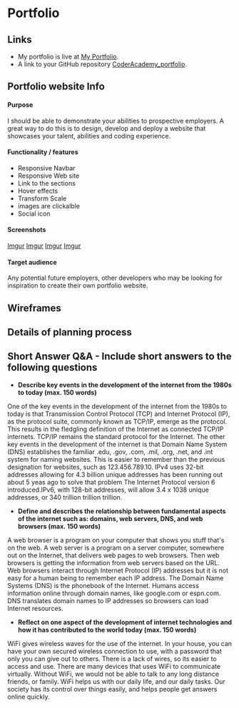 # Portfolio

## Links
* My portfolio is live at [My Portfolio](https://keshibat.github.io.).
* A link to your GitHub repository [CoderAcademy_portfolio](https://github.com/keshibat/CoderAcademy_portfolio).


## Portfolio website Info

#### Purpose
I should be able to demonstrate your abilities to prospective employers.
A great way to do this is to design, develop and deploy a website that showcases your talent, abilities and coding experience.


#### Functionality / features
* Responsive Navbar
* Responsive Web site
* Link to the sections
* Hover effects
* Transform Scale
* images are clickalble
* Social icon


#### Screenshots

[Imgur](https://i.imgur.com/pcmXFbF.jpg)
[Imgur](https://i.imgur.com/OFMtAHa.jpg)
[Imgur](https://i.imgur.com/1Dp1FL8.jpg)
[Imgur](https://i.imgur.com/bNOCJ7D.jpg)




#### Target audience
Any potential future employers, other developers who may be looking for inspiration to create their own portfolio website.



## Wireframes







## Details of planning process





Short Answer Q&A - Include short answers to the following questions
------------

* __Describe key events in the development of the internet from the 1980s to today (max. 150 words)__

One of the key events in the development of the internet from the 1980s to today is that Transmission Control Protocol (TCP) and Internet Protocol (IP), as the protocol suite, commonly known as TCP/IP, emerge as the protocol. This results in the fledgling definition of the Internet
as connected TCP/IP internets. TCP/IP remains the standard protocol for the Internet.
The other key events in the development of the internet is that Domain Name System (DNS) establishes the familiar .edu, .gov, .com, .mil, .org, .net, and .int system for naming websites. This is easier to remember than the previous designation for websites, such as 123.456.789.10.
IPv4 uses 32-bit addresses allowing for 4.3 billion unique addresses has been running out about 5 yeas ago to solve that problem The Internet Protocol version 6 introduced.IPv6, with 128-bit addresses, will allow 3.4 x 1038 unique addresses, or 340 trillion trillion trillion.

* __Define and describes the relationship between fundamental aspects of the internet such as: domains, web servers, DNS, and web browsers (max. 150 words)__

A web browser is a program on your computer that shows you stuff that's on the web. A web server is a program on a server computer, somewhere out on the Internet, that delivers web pages to web browsers.
Then web browsers is getting the information from web servers based on the URL.
Web browsers interact through Internet Protocol (IP) addresses but it is not easy for a human being to remember each IP address. The Domain Name Systems (DNS) is the phonebook of the Internet. Humans access information online through domain names, like google.com or espn.com. DNS translates domain names to IP addresses so browsers can load Internet resources.

* __Reflect on one aspect of the development of internet technologies and how it has contributed to the world today (max. 150 words)__

WiFi gives wireless waves for the use of the internet. In your house, you can have your own secured wireless connection to use, with a password that only you can give out to others. There is a lack of wires, so its easier to access and use. There are many devices that uses WiFi to communicate virtually. Without WiFi, we would not be able to talk to any long distance friends, or family. WiFi helps us with our daily life, and our daily tasks. Our society has its control over things easily, and helps people get answers online quickly.

